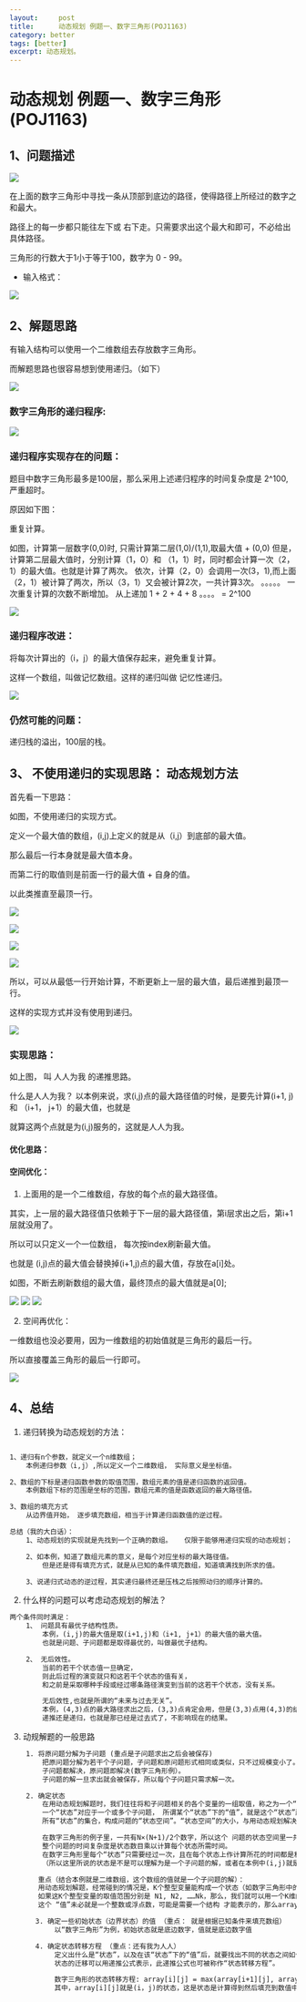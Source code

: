 ```yaml
---
layout:     post
title:      动态规划 例题一、数字三角形(POJ1163)
category: better
tags: [better]
excerpt: 动态规划。
---
```


动态规划 例题一、数字三角形(POJ1163)
=======

1、问题描述
----------

![](https://hunzino1.github.io/assets/images/2019/algorithm/dynamic_programming/1.png)

在上面的数字三角形中寻找一条从顶部到底边的路径，使得路径上所经过的数字之和最大。

路径上的每一步都只能往左下或 右下走。只需要求出这个最大和即可，不必给出具体路径。

三角形的行数大于1小于等于100，数字为 0 - 99。

- 输入格式：

![](https://hunzino1.github.io/assets/images/2019/algorithm/dynamic_programming/2.png)

2、解题思路
-----------

有输入结构可以使用一个二维数组去存放数字三角形。

而解题思路也很容易想到使用递归。（如下）

![](https://hunzino1.github.io/assets/images/2019/algorithm/dynamic_programming/3.png)

### 数字三角形的递归程序:

![](https://hunzino1.github.io/assets/images/2019/algorithm/dynamic_programming/4.png)

### 递归程序实现存在的问题：

题目中数字三角形最多是100层，那么采用上述递归程序的时间复杂度是 2^100, 严重超时。

原因如下图：

重复计算。

如图，计算第一层数字(0,0)时, 只需计算第二层(1,0)/(1,1),取最大值 + (0,0)
但是，计算第二层最大值时，分别计算（1，0）和 （1，1）时，同时都会计算一次（2，1）的最大值。也就是计算了两次。
依次，计算（2，0）会调用一次(3，1),而上面（2，1）被计算了两次，所以（3，1）又会被计算2次，一共计算3次。
。。。。。
一次重复计算的次数不断增加。
从上递加 1 + 2 + 4 + 8 。。。。 = 2^100

![](https://hunzino1.github.io/assets/images/2019/algorithm/dynamic_programming/5.png)

### 递归程序改进：

将每次计算出的（i，j）的最大值保存起来，避免重复计算。   

这样一个数组，叫做记忆数组。这样的递归叫做 记忆性递归。

![](https://hunzino1.github.io/assets/images/2019/algorithm/dynamic_programming/6.png)

### 仍然可能的问题：

递归栈的溢出，100层的栈。

3、 不使用递归的实现思路： 动态规划方法
---------------------------------------

首先看一下思路：

如图，不使用递归的实现方式。

定义一个最大值的数组，(i,j)上定义的就是从（i,j）到底部的最大值。

那么最后一行本身就是最大值本身。

而第二行的取值则是前面一行的最大值 + 自身的值。

以此类推直至最顶一行。

![](https://hunzino1.github.io/assets/images/2019/algorithm/dynamic_programming/7.png)

![](https://hunzino1.github.io/assets/images/2019/algorithm/dynamic_programming/11.png)

![](https://hunzino1.github.io/assets/images/2019/algorithm/dynamic_programming/14.png)

![](https://hunzino1.github.io/assets/images/2019/algorithm/dynamic_programming/15.png)

所以，可以从最低一行开始计算，不断更新上一层的最大值，最后递推到最顶一行。

这样的实现方式并没有使用到递归。

![](https://hunzino1.github.io/assets/images/2019/algorithm/dynamic_programming/16.png)

### 实现思路：

如上图， 叫 人人为我 的递推思路。

什么是人人为我？  以本例来说，求(i,j)点的最大路径值的时候，是要先计算(i+1, j) 和 （i+1， j+1）的最大值，也就是

就算这两个点就是为(i,j)服务的，这就是人人为我。

#### 优化思路：

#### 空间优化：

1. 上面用的是一个二维数组，存放的每个点的最大路径值。 

其实，上一层的最大路径值只依赖于下一层的最大路径值，第i层求出之后，第i+1层就没用了。

所以可以只定义一个一位数组， 每次按index刷新最大值。

也就是 (i,j)点的最大值会替换掉(i+1,j)点的最大值，存放在a[i]处。

如图，不断去刷新数组的最大值，最终顶点的最大值就是a[0];

![](https://hunzino1.github.io/assets/images/2019/algorithm/dynamic_programming/17.png)
![](https://hunzino1.github.io/assets/images/2019/algorithm/dynamic_programming/18.png)
![](https://hunzino1.github.io/assets/images/2019/algorithm/dynamic_programming/20.png)

2. 空间再优化：

一维数组也没必要用，因为一维数组的初始值就是三角形的最后一行。

所以直接覆盖三角形的最后一行即可。

![](https://hunzino1.github.io/assets/images/2019/algorithm/dynamic_programming/25.png)

4、总结
-------

1. 递归转换为动态规划的方法：

```html

1、递归有n个参数，就定义一个n维数组；
    本例递归参数（i,j）,所以定义一个二维数组， 实际意义是坐标值。

2、数组的下标是递归函数参数的取值范围，数组元素的值是递归函数的返回值。
    本例数组下标的范围是坐标的范围，数组元素的值是函数返回的最大路径值。

3、数组的填充方式
    从边界值开始， 逐步填充数组，相当于计算递归函数值的逆过程。

总结（我的大白话）：
    1、动态规划的实现就是先找到一个正确的数组。   仅限于能够用递归实现的动态规划；

    2、如本例，知道了数组元素的意义，是每个对应坐标的最大路径值。
        但是还是得有填充方式，就是从已知的条件填充数组，知道填满找到所求的值。

    3、说递归式动态的逆过程，其实递归最终还是压栈之后按照动归的顺序计算的。
```

2. 什么样的问题可以考虑动态规划的解法？

```html
两个条件同时满足：
    1、 问题具有最优子结构性质。             
        本例，(i,j)的最大值是取(i+1,j)和（i+1, j+1）的最大值的最大值。
        也就是问题、子问题都是取得最优的，叫做最优子结构。

    2、 无后效性。
        当前的若干个状态值一旦确定，
        则此后过程的演变就只和这若干个状态的值有关，
        和之前是采取哪种手段或经过哪条路径演变到当前的这若干个状态，没有关系。

        无后效性,也就是所谓的“未来与过去无关”。
        本例，(4,3)点的最大路径求出之后，(3,3)点肯定会用，但是(3,3)点用(4,3)的结果时不会考虑这个点的结果是通过哪个方式得到的，
        递推还是递归，也就是那已经是过去式了，不影响现在的结果。
```

3. 动规解题的一般思路

```html
    1. 将原问题分解为子问题 (重点是子问题求出之后会被保存)
        把原问题分解为若干个子问题，子问题和原问题形式相同或类似，只不过规模变小了。
        子问题都解决，原问题即解决(数字三角形例）。 
        子问题的解一旦求出就会被保存，所以每个子问题只需求解一次。

    2. 确定状态 
        在用动态规划解题时，我们往往将和子问题相关的各个变量的一组取值，称之为一个“状态”。
        一个“状态”对应于一个或多个子问题， 所谓某个“状态”下的“值”，就是这个“状态”所对应的子问题的解。
        所有“状态”的集合，构成问题的“状态空间”。“状态空间”的大小，与用动态规划解决问题的时间复杂度直接相关。 

        在数字三角形的例子里，一共有N×(N+1)/2个数字，所以这个 问题的状态空间里一共就有N×(N+1)/2个状态。 
        整个问题的时间复杂度是状态数目乘以计算每个状态所需时间。 
        在数字三角形里每个“状态”只需要经过一次，且在每个状态上作计算所花的时间都是和N无关的常数。 
        （所以这里所说的状态是不是可以理解为是一个子问题的解，或者在本例中(i,j)就是一个状态，即每一个坐标点就是一个状态）

       重点（结合本例就是二维数组，这个数组的值就是一个子问题的解）：
       用动态规划解题，经常碰到的情况是，K个整型变量能构成一个状态（如数字三角形中的行号和列号这两个变量构成“状态”）。
       如果这K个整型变量的取值范围分别是 N1, N2, ……Nk，那么，我们就可以用一个K维的数组 array[N1] [N2]……[Nk]来存储各个状态的“值”。
       这个 “值”未必就是一个整数或浮点数，可能是需要一个结构 才能表示的，那么array就可以是一个结构数组。一个 “状态”下的“值”通常会是一个或多个子问题的解

   　　3. 确定一些初始状态（边界状态）的值 （重点： 就是根据已知条件来填充数组）
           以“数字三角形”为例，初始状态就是底边数字，值就是底边数字值

   　　4. 确定状态转移方程 （重点：还有我为人人）
           定义出什么是“状态”，以及在该“状态”下的“值”后，就要找出不同的状态之间如何迁移――即如何从一个或多个“值”已知的 “状态”，求出另一个“状态”的“值”(“人人为我”递推型)。
           状态的迁移可以用递推公式表示，此递推公式也可被称作“状态转移方程”。 

           数字三角形的状态转移方程: array[i][j] = max(array[i+1][j], array[i+1][j+1]) + (i,j)
           其中，array[i][j]就是(i，j)的状态，这是状态是计算得到然后填充到数值中的， (i,j)是坐标本身的值。   
```
